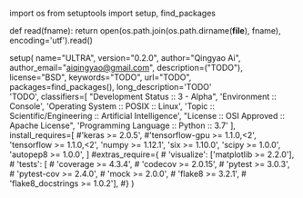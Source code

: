 import os
from setuptools import setup, find_packages


def read(fname):
    return open(os.path.join(os.path.dirname(__file__), fname), encoding='utf').read()


setup(
    name="ULTRA",
    version="0.2.0",
    author="Qingyao Ai",
    author_email="aiqingyao@gmail.com",
    description=("TODO"),
    license="BSD",
    keywords="TODO",
    url="TODO",
    packages=find_packages(),
    long_description='TODO'\
    'TODO',
    classifiers=[
        "Development Status :: 3 - Alpha",
        'Environment :: Console',
        'Operating System :: POSIX :: Linux',
        'Topic :: Scientific/Engineering :: Artificial Intelligence',
        "License :: OSI Approved :: Apache License",
        'Programming Language :: Python :: 3.7'
    ],
    install_requires=[
        #'keras >= 2.0.5',
        #'tensorflow-gpu >= 1.1.0,<2',
        'tensorflow >= 1.1.0,<2',
        'numpy >= 1.12.1',
        'six >= 1.10.0',
        'scipy >= 1.0.0',
        'autopep8 >= 1.0.0',
    ]
    #extras_require={
    #    'visualize': ['matplotlib >= 2.2.0'],
    #    'tests': [
    #        'coverage >= 4.3.4',
    #        'codecov >= 2.0.15',
    #        'pytest >= 3.0.3',
    #        'pytest-cov >= 2.4.0',
    #        'mock >= 2.0.0',
    #        'flake8 >= 3.2.1',
    #        'flake8_docstrings >= 1.0.2'],
    #}
)

